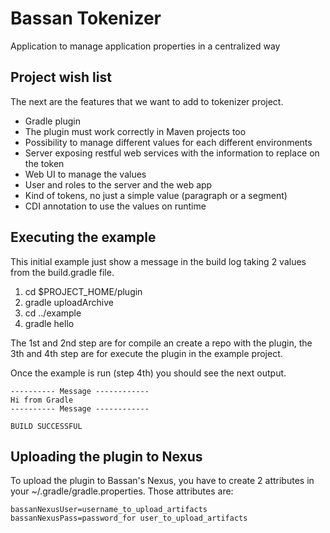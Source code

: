 # Bassan Tokenizer
Application to manage application properties in a centralized way

## Project wish list

The next are the features that we want to add to tokenizer project.

* Gradle plugin
* The plugin must work correctly in Maven projects too
* Possibility to manage different values for each different environments
* Server exposing restful web services with the information to replace on the token
* Web UI to manage the values
* User and roles to the server and the web app
* Kind of tokens, no just a simple value (paragraph or a segment)
* CDI annotation to use the values on runtime

## Executing the example
This initial example just show a message in the build log taking 2 values
from the build.gradle file.
  
1. cd $PROJECT_HOME/plugin
2. gradle uploadArchive
3. cd ../example
4. gradle hello
  
The 1st and 2nd step are for compile an create a repo with the plugin, 
the 3th and 4th step are for execute the plugin in the example project.

Once the example is run (step 4th) you should see the next output.

    ---------- Message ------------
    Hi from Gradle
    ---------- Message ------------
    
    BUILD SUCCESSFUL

## Uploading the plugin to Nexus

To upload the plugin to Bassan's Nexus, you have to create 2 attributes in your
~/.gradle/gradle.properties. Those attributes are:

    bassanNexusUser=username_to_upload_artifacts
    bassanNexusPass=password_for user_to_upload_artifacts
